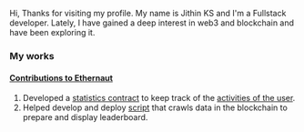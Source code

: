 Hi, Thanks for visiting my profile. My name is Jithin KS and I'm a Fullstack developer. Lately, I have gained a deep interest in web3 and blockchain and have been exploring it.

### My works
#### [Contributions to Ethernaut](https://github.com/OpenZeppelin/ethernaut)
1. Developed a [statistics contract](https://github.com/OpenZeppelin/ethernaut/blob/master/contracts/contracts/metrics/Statistics.sol) to keep track of the [activities of the user](https://goerli.etherscan.io/address/0x7ae0655F0Ee1e7752D7C62493CEa1E69A810e2ed#readProxyContract).
2. Helped develop and deploy [script](https://github.com/OpenZeppelin/ethernaut-leaderboard) that crawls data in the blockchain to prepare and display leaderboard.
